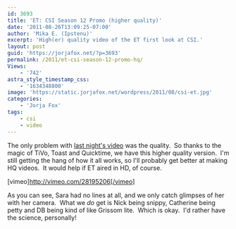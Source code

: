 ```yaml
---
id: 3693
title: 'ET: CSI Season 12 Promo (higher quality)'
date: '2011-08-26T13:09:25-07:00'
author: 'Mika E. (Ipstenu)'
excerpt: 'High(er) quality video of the ET first look at CSI.'
layout: post
guid: 'https://jorjafox.net/?p=3693'
permalink: /2011/et-csi-season-12-promo-hq/
Views:
    - '742'
astra_style_timestamp_css:
    - '1634348800'
image: 'https://static.jorjafox.net/wordpress/2011/08/csi-et.jpg'
categories:
    - 'Jorja Fox'
tags:
    - csi
    - video
---
```


The only problem with <a href="https://jorjafox.net/2011/et-first-look-at-db/">last night's video</a> was the quality.  So thanks to the magic of TiVo, Toast and Quicktime, we have this higher quality version.  I'm still getting the hang of how it all works, so I'll probably get better at making HQ videos.  It would help if ET aired in HD, of course.

[vimeo]http://vimeo.com/28195206[/vimeo]

As you can see, Sara had no lines at all, and we only catch glimpses of her with her camera.  What we _do_ get is Nick being snippy, Catherine being petty and DB being kind of like Grissom lite.  Which is okay.  I'd rather have the science, personally!
